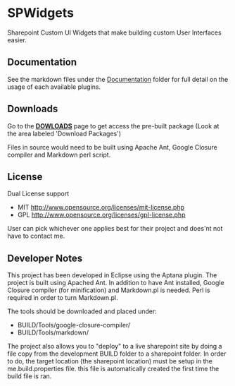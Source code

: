 SPWidgets
=========

Sharepoint Custom UI Widgets that make building custom User Interfaces easier.

Documentation
-------------

See the markdown files under the [Documentation](https://github.com/purtuga/SPWidgets/tree/master/documentation/)
folder for full detail on the usage of each available plugins.


Downloads
---------

Go to the **[DOWLOADS](https://github.com/purtuga/SPWidgets/downloads)** page to get 
access the pre-built package (Look at the area labeled 'Download Packages')

Files in source would need to be built using Apache Ant, Google Closure compiler 
and Markdown perl script.


License
-------

Dual License support

-   MIT http://www.opensource.org/licenses/mit-license.php
-   GPL http://www.opensource.org/licenses/gpl-license.php

User can pick whichever one applies best for their project
and does'nt not have to contact me.


Developer Notes
---------------

This project has been developed in Eclipse using the Aptana plugin.
The project is built using Apached Ant.  In addition to have Ant installed,
Google Closure compiler (for minification) and Markdown.pl is needed. Perl
is required in order to turn Markdown.pl.

The tools should be downloaded and placed under:

- BUILD/Tools/google-closure-compiler/
- BUILD/Tools/markdown/

The project also allows you to "deploy" to a live sharepoint site by doing
a file copy from the development BUILD folder to a sharepoint folder. In order
to do, the target location (the sharepoint location) must be setup in the me.build.properties
file. this file is automatically created the first time the build file is ran.

